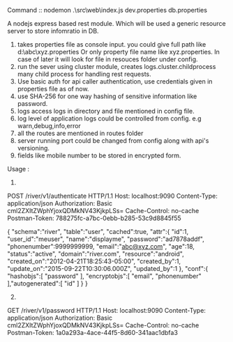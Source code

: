Command :: nodemon .\src\web\index.js dev.properties db.properties


A nodejs express based rest module. Which will be used a  generic resource server to store infomratio in DB.

1) takes properties file as console input. you could give full path like d:\\abc\\xyz.properties Or only property file name like xyz.properties. In case of later it will look for file in resouces folder under config.
2) run the sever using cluster module, creates logs.cluster.childprocess many child process for handling rest requests.
3) Use basic auth for api caller authentication, use credentials given in properties file as of now.
4) use SHA-256 for one way hashing of sensitive information like password.
5) logs access logs in directory and file mentioned in config file.
6) log level of application logs could be controlled from config. e.g warn,debug,info,error
7) all the routes are mentioned in routes folder
8) server running port could be changed from config along with api's versioning.
9) fields like mobile number to be stored in encrypted form.

Usage :

1)

POST /river/v1/authenticate HTTP/1.1
Host: localhost:9090
Content-Type: application/json
Authorization: Basic cml2ZXItZWphYjoxQDMkNV43KjkpLSs=
Cache-Control: no-cache
Postman-Token: 788275fc-a7bc-0ebb-b285-53c9d8845f55

{
  "schema":"river",
  "table":"user",
  "cached":true,
  "attr":{
    "id":1,
    "user_id":"meuser",
    "name":"displayme",
    "password":"ad7878addf",
    "phonenumber":9999999999,
    "email":"abc@xyz.com",
    "age":18,
    "status":"active",
    "domain":"river.com",
    "resource":"android",
    "created_on":"2012-04-21T18:25:43-05:00",
    "created_by":1,
    "update_on":"2015-09-22T10:30:06.000Z",
    "updated_by":1
  },
  "conf":{
    "hashobjs":[
      "password"
    ],
    "encryptobjs":[
      "email",
      "phonenumber"
    ],"autogenerated":[
       "id"
    ]
  }
}

2)

GET /river/v1/password HTTP/1.1
Host: localhost:9090
Content-Type: application/json
Authorization: Basic cml2ZXItZWphYjoxQDMkNV43KjkpLSs=
Cache-Control: no-cache
Postman-Token: 1a0a293a-4ace-44f5-8d60-341aac1dbfa3
